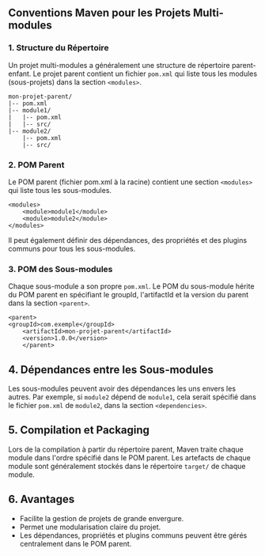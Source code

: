 ## Conventions Maven pour les Projets Multi-modules

### 1. Structure du Répertoire

Un projet multi-modules a généralement une structure de répertoire parent-enfant. Le projet parent contient un fichier `pom.xml`  qui liste tous les modules (sous-projets) dans la section `<modules>`.

```
mon-projet-parent/
|-- pom.xml
|-- module1/
|   |-- pom.xml
|   |-- src/
|-- module2/
    |-- pom.xml
    |-- src/
```

### 2. POM Parent

Le POM parent (fichier pom.xml à la racine) contient une section `<modules>` qui liste tous les sous-modules.

```
<modules>
    <module>module1</module>
    <module>module2</module>
</modules>
```

Il peut également définir des dépendances, des propriétés et des plugins communs pour tous les sous-modules.

### 3. POM des Sous-modules

Chaque sous-module a son propre `pom.xml`. Le POM du sous-module hérite du POM parent en spécifiant le groupId, l'artifactId et la version du parent dans la section `<parent>`.

```
<parent>
<groupId>com.exemple</groupId>
    <artifactId>mon-projet-parent</artifactId>
    <version>1.0.0</version>
    </parent>
```

## **4. Dépendances entre les Sous-modules**

Les sous-modules peuvent avoir des dépendances les uns envers les autres. 
Par exemple, si `module2` dépend de `module1`, cela serait spécifié dans le fichier `pom.xml` de `module2`,
dans la section `<dependencies>`.

## **5. Compilation et Packaging**
Lors de la compilation à partir du répertoire parent, Maven traite chaque module dans l'ordre spécifié dans le POM parent.
Les artefacts de chaque module sont généralement stockés dans le répertoire `target/` de chaque module.

## **6. Avantages**
- Facilite la gestion de projets de grande envergure.
- Permet une modularisation claire du projet.
- Les dépendances, propriétés et plugins communs peuvent être gérés centralement dans le POM parent.
